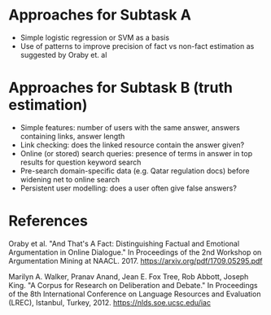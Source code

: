 # Approaches for Subtask A
- Simple logistic regression or SVM as a basis
- Use of patterns to improve precision of fact vs non-fact estimation as suggested by Oraby et. al

# Approaches for Subtask B (truth estimation)
- Simple features: number of users with the same answer, answers containing links, answer length
- Link checking: does the linked resource contain the answer given?
- Online (or stored) search queries: presence of terms in answer in top results for question keyword search
- Pre-search domain-specific data (e.g. Qatar regulation docs) before widening net to online search
- Persistent user modelling: does a user often give false answers?

# References
Oraby et al. "And That's A Fact: Distinguishing Factual and Emotional Argumentation in Online Dialogue." In Proceedings of the 2nd Workshop on Argumentation Mining at NAACL. 2017. https://arxiv.org/pdf/1709.05295.pdf

Marilyn A. Walker, Pranav Anand, Jean E. Fox Tree, Rob Abbott, Joseph King. "A Corpus for Research on Deliberation and Debate." In Proceedings of the 8th International Conference on Language Resources and Evaluation (LREC), Istanbul, Turkey, 2012. https://nlds.soe.ucsc.edu/iac

